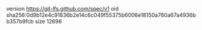 version https://git-lfs.github.com/spec/v1
oid sha256:0d9b12e4c91836b2e14c6c049f55375b6006e18150a760a67a4936bb357b9fcb
size 12696
